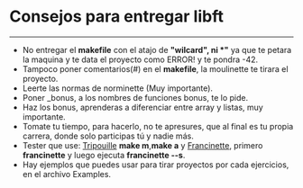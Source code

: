 # Consejos para entregar libft
---
* No entregar el **makefile** con el atajo de **"wilcard", ni \*"** ya que te petara la maquina y te data el proyecto como ERROR! y te pondra -42.
* Tampoco poner comentarios(#) en el **makefile**, la moulinette te tirara el proyecto.
* Leerte las normas de norminette (Muy importante).
* Poner _bonus, a los nombres de funciones bonus, te lo pide.
* Haz los bonus, aprenderas a diferenciar entre array y listas, muy importante.
* Tomate tu tiempo, para hacerlo, no te apresures, que al final es tu propia carrera, donde solo participas tú y nadie más.
* Tester que use: [Tripouille](https://github.com/Tripouille/libftTester#) **make m**,**make a** y [Francinette](https://github.com/xicodomingues/francinette), primero **francinette** y luego ejecuta **francinette --s**.
* Hay ejemplos que puedes usar para tirar proyectos por cada ejercicios, en el archivo Examples.
